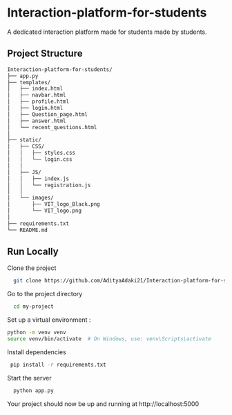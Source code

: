 
# Interaction-platform-for-students

A dedicated interaction platform made for students made by students.


## Project Structure 
```bash
Interaction-platform-for-students/
├── app.py
├── templates/
│   ├── index.html
│   ├── navbar.html
│   ├── profile.html
│   ├── login.html
│   ├── Question_page.html
│   ├── answer.html
│   └── recent_questions.html
│   
├── static/
│   ├── CSS/
│   │   ├── styles.css
│   │   └── login.css
│   │   
│   ├── JS/
│   │   ├── index.js
│   │   └── registration.js
│   │    
│   └── images/
│       ├── VIT_logo_Black.png
│       └── VIT_logo.png
│  
├── requirements.txt
└── README.md

```
## Run Locally

Clone the project

```bash
  git clone https://github.com/AdityaAdaki21/Interaction-platform-for-students.git
```

Go to the project directory

```bash
  cd my-project
```

Set up a virtual environment :
```bash
python -m venv venv
source venv/bin/activate  # On Windows, use: venv\Scripts\activate
```

Install dependencies

```bash
 pip install -r requirements.txt
```

Start the server

```bash
  python app.py
```


Your project should now be up and running at http://localhost:5000

